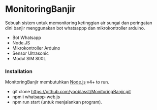 # MonitoringBanjir

Sebuah sistem untuk memonitoring ketinggian air sungai dan peringatan dini banjir menggunakan bot whatsappp dan mikrokontroller arduino.

  - Bot Whatsapp
  - Node.JS
  - Mikrokontroller Arduino
  - Sensor Ultrasonic
  - Modul SIM 800L

### Installation

MonitoringBanjir membutuhkan [Node.js](https://nodejs.org/) v4+ to run.
  - git clone https://github.com/yooblasst/MonitoringBanjir.git
  - npm i whatsapp-web.js
  - npm run start (untuk menjalankan program).
